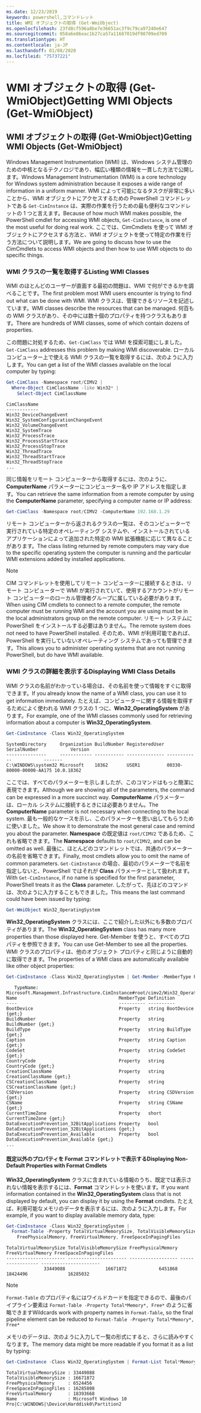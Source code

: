 ```yaml
---
ms.date: 12/23/2019
keywords: powershell,コマンドレット
title: WMI オブジェクトの取得 (Get-WmiObject)
ms.openlocfilehash: 23fd8cf596a8be7e36651ac3f9c79ca97240e647
ms.sourcegitcommit: 058a6e86eac1b27ca57a11687019df98709ed709
ms.translationtype: HT
ms.contentlocale: ja-JP
ms.lasthandoff: 01/08/2020
ms.locfileid: "75737221"
---
```

# <a name="getting-wmi-objects-get-wmiobject"></a><span data-ttu-id="c562d-103">WMI オブジェクトの取得 (Get-WmiObject)</span><span class="sxs-lookup"><span data-stu-id="c562d-103">Getting WMI Objects (Get-WmiObject)</span></span>

## <a name="getting-wmi-objects-get-wmiobject"></a><span data-ttu-id="c562d-104">WMI オブジェクトの取得 (Get-WmiObject)</span><span class="sxs-lookup"><span data-stu-id="c562d-104">Getting WMI Objects (Get-WmiObject)</span></span>

<span data-ttu-id="c562d-105">Windows Management Instrumentation (WMI) は、Windows システム管理のための中核となるテクノロジであり、幅広い種類の情報を一貫した方法で公開します。</span><span class="sxs-lookup"><span data-stu-id="c562d-105">Windows Management Instrumentation (WMI) is a core technology for Windows system administration because it exposes a wide range of information in a uniform manner.</span></span> <span data-ttu-id="c562d-106">WMI によって可能になるタスクが非常に多いことから、WMI オブジェクトにアクセスするための PowerShell コマンドレットである `Get-CimInstance` は、実際の作業を行うための最も便利なコマンドレットの 1 つと言えます。</span><span class="sxs-lookup"><span data-stu-id="c562d-106">Because of how much WMI makes possible, the PowerShell cmdlet for accessing WMI objects, `Get-CimInstance`, is one of the most useful for doing real work.</span></span> <span data-ttu-id="c562d-107">ここでは、CimCmdlets を使って WMI オブジェクトにアクセスする方法と、WMI オブジェクトを使って特定の作業を行う方法について説明します。</span><span class="sxs-lookup"><span data-stu-id="c562d-107">We are going to discuss how to use the CimCmdlets to access WMI objects and then how to use WMI objects to do specific things.</span></span>

### <a name="listing-wmi-classes"></a><span data-ttu-id="c562d-108">WMI クラスの一覧を取得する</span><span class="sxs-lookup"><span data-stu-id="c562d-108">Listing WMI Classes</span></span>

<span data-ttu-id="c562d-109">WMI のほとんどのユーザーが直面する最初の問題は、WMI で何ができるかを調べることです。</span><span class="sxs-lookup"><span data-stu-id="c562d-109">The first problem most WMI users encounter is trying to find out what can be done with WMI.</span></span> <span data-ttu-id="c562d-110">WMI クラスは、管理できるリソースを記述しています。</span><span class="sxs-lookup"><span data-stu-id="c562d-110">WMI classes describe the resources that can be managed.</span></span> <span data-ttu-id="c562d-111">何百もの WMI クラスがあり、その中には数十個のプロパティを持つクラスもあります。</span><span class="sxs-lookup"><span data-stu-id="c562d-111">There are hundreds of WMI classes, some of which contain dozens of properties.</span></span>

<span data-ttu-id="c562d-112">この問題に対処するため、`Get-CimClass` では WMI を探索可能にしました。</span><span class="sxs-lookup"><span data-stu-id="c562d-112">`Get-CimClass` addresses this problem by making WMI discoverable.</span></span> <span data-ttu-id="c562d-113">ローカル コンピューター上で使える WMI クラスの一覧を取得するには、次のように入力します。</span><span class="sxs-lookup"><span data-stu-id="c562d-113">You can get a list of the WMI classes available on the local computer by typing:</span></span>

```powershell
Get-CimClass -Namespace root/CIMV2 |
  Where-Object CimClassName -like Win32* |
    Select-Object CimClassName
```

```Output
CimClassName
------------
Win32_DeviceChangeEvent
Win32_SystemConfigurationChangeEvent
Win32_VolumeChangeEvent
Win32_SystemTrace
Win32_ProcessTrace
Win32_ProcessStartTrace
Win32_ProcessStopTrace
Win32_ThreadTrace
Win32_ThreadStartTrace
Win32_ThreadStopTrace
...
```

<span data-ttu-id="c562d-114">同じ情報をリモート コンピューターから取得するには、次のように、**ComputerName** パラメーターにコンピューター名や IP アドレスを指定します。</span><span class="sxs-lookup"><span data-stu-id="c562d-114">You can retrieve the same information from a remote computer by using the **ComputerName** parameter, specifying a computer name or IP address:</span></span>

```powershell
Get-CimClass -Namespace root/CIMV2 -ComputerName 192.168.1.29
```

<span data-ttu-id="c562d-115">リモート コンピューターから返されるクラスの一覧は、そのコンピューターで実行されている特定のオペレーティング システムや、インストールされているアプリケーションによって追加された特定の WMI 拡張機能に応じて異なることがあります。</span><span class="sxs-lookup"><span data-stu-id="c562d-115">The class listing returned by remote computers may vary due to the specific operating system the computer is running and the particular WMI extensions added by installed applications.</span></span>

> [!NOTE]
> <span data-ttu-id="c562d-116">CIM コマンドレットを使用してリモート コンピューターに接続するときは、リモート コンピューターで WMI が実行されていて、使用するアカウントがリモート コンピューターのローカル管理者グループに属している必要があります。</span><span class="sxs-lookup"><span data-stu-id="c562d-116">When using CIM cmdlets to connect to a remote computer, the remote computer must be running WMI and the account you are using must be in the local administrators group on the remote computer.</span></span>
> <span data-ttu-id="c562d-117">リモート システムに PowerShell をインストールする必要はありません。</span><span class="sxs-lookup"><span data-stu-id="c562d-117">The remote system does not need to have PowerShell installed.</span></span> <span data-ttu-id="c562d-118">そのため、WMI が利用可能であれば、PowerShell を実行していないオペレーティング システムであっても管理できます。</span><span class="sxs-lookup"><span data-stu-id="c562d-118">This allows you to administer operating systems that are not running PowerShell, but do have WMI available.</span></span>

### <a name="displaying-wmi-class-details"></a><span data-ttu-id="c562d-119">WMI クラスの詳細を表示する</span><span class="sxs-lookup"><span data-stu-id="c562d-119">Displaying WMI Class Details</span></span>

<span data-ttu-id="c562d-120">WMI クラスの名前がわかっている場合は、その名前を使って情報をすぐに取得できます。</span><span class="sxs-lookup"><span data-stu-id="c562d-120">If you already know the name of a WMI class, you can use it to get information immediately.</span></span> <span data-ttu-id="c562d-121">たとえば、コンピューターに関する情報を取得するためによく使われる WMI クラスの 1 つに、**Win32_OperatingSystem** があります。</span><span class="sxs-lookup"><span data-stu-id="c562d-121">For example, one of the WMI classes commonly used for retrieving information about a computer is **Win32_OperatingSystem**.</span></span>

```powershell
Get-CimInstance -Class Win32_OperatingSystem
```

```Output
SystemDirectory     Organization BuildNumber RegisteredUser SerialNumber            Version
---------------     ------------ ----------- -------------- ------------            -------
C:\WINDOWS\system32 Microsoft    18362       USER1          00330-80000-00000-AA175 10.0.18362
```

<span data-ttu-id="c562d-122">ここでは、すべてのパラメーターを示しましたが、このコマンドはもっと簡潔に表現できます。</span><span class="sxs-lookup"><span data-stu-id="c562d-122">Although we are showing all of the parameters, the command can be expressed in a more succinct way.</span></span>
<span data-ttu-id="c562d-123">**ComputerName** パラメーターは、ローカル システムに接続するときには必要ありません。</span><span class="sxs-lookup"><span data-stu-id="c562d-123">The **ComputerName** parameter is not necessary when connecting to the local system.</span></span> <span data-ttu-id="c562d-124">最も一般的なケースを示し、このパラメーターを思い出してもらうために使いました。</span><span class="sxs-lookup"><span data-stu-id="c562d-124">We show it to demonstrate the most general case and remind you about the parameter.</span></span> <span data-ttu-id="c562d-125">**Namespace** の既定値は `root/CIMV2` であるため、これも省略できます。</span><span class="sxs-lookup"><span data-stu-id="c562d-125">The **Namespace** defaults to `root/CIMV2`, and can be omitted as well.</span></span> <span data-ttu-id="c562d-126">最後に、ほとんどのコマンドレットでは、共通のパラメーターの名前を省略できます。</span><span class="sxs-lookup"><span data-stu-id="c562d-126">Finally, most cmdlets allow you to omit the name of common parameters.</span></span> <span data-ttu-id="c562d-127">`Get-CimInstance` の場合、最初のパラメーターで名前を指定しないと、PowerShell ではそれが **Class** パラメーターとして扱われます。</span><span class="sxs-lookup"><span data-stu-id="c562d-127">With `Get-CimInstance`, if no name is specified for the first parameter, PowerShell treats it as the **Class** parameter.</span></span> <span data-ttu-id="c562d-128">したがって、先ほどのコマンドは、次のように入力することもできました。</span><span class="sxs-lookup"><span data-stu-id="c562d-128">This means the last command could have been issued by typing:</span></span>

```powershell
Get-WmiObject Win32_OperatingSystem
```

<span data-ttu-id="c562d-129">**Win32_OperatingSystem** クラスには、ここで紹介した以外にも多数のプロパティがあります。</span><span class="sxs-lookup"><span data-stu-id="c562d-129">The **Win32_OperatingSystem** class has many more properties than those displayed here.</span></span> <span data-ttu-id="c562d-130">Get-Member を使うと、すべてのプロパティを参照できます。</span><span class="sxs-lookup"><span data-stu-id="c562d-130">You can use Get-Member to see all the properties.</span></span> <span data-ttu-id="c562d-131">WMI クラスのプロパティは、他のオブジェクト プロパティと同じように自動的に取得できます。</span><span class="sxs-lookup"><span data-stu-id="c562d-131">The properties of a WMI class are automatically available like other object properties:</span></span>

```powershell
Get-CimInstance -Class Win32_OperatingSystem | Get-Member -MemberType Property
```

```Output
   TypeName: Microsoft.Management.Infrastructure.CimInstance#root/cimv2/Win32_OperatingSystem
Name                                      MemberType Definition
----                                      ---------- ----------
BootDevice                                Property   string BootDevice {get;}
BuildNumber                               Property   string BuildNumber {get;}
BuildType                                 Property   string BuildType {get;}
Caption                                   Property   string Caption {get;}
CodeSet                                   Property   string CodeSet {get;}
CountryCode                               Property   string CountryCode {get;}
CreationClassName                         Property   string CreationClassName {get;}
CSCreationClassName                       Property   string CSCreationClassName {get;}
CSDVersion                                Property   string CSDVersion {get;}
CSName                                    Property   string CSName {get;}
CurrentTimeZone                           Property   short CurrentTimeZone {get;}
DataExecutionPrevention_32BitApplications Property   bool DataExecutionPrevention_32BitApplications {get;}
DataExecutionPrevention_Available         Property   bool DataExecutionPrevention_Available {get;}
...
```

#### <a name="displaying-non-default-properties-with-format-cmdlets"></a><span data-ttu-id="c562d-132">既定以外のプロパティを Format コマンドレットで表示する</span><span class="sxs-lookup"><span data-stu-id="c562d-132">Displaying Non-Default Properties with Format Cmdlets</span></span>

<span data-ttu-id="c562d-133">**Win32_OperatingSystem** クラスに含まれている情報のうち、既定では表示されない情報を表示するには、**Format** コマンドレットを使います。</span><span class="sxs-lookup"><span data-stu-id="c562d-133">If you want information contained in the **Win32_OperatingSystem** class that is not displayed by default, you can display it by using the **Format** cmdlets.</span></span> <span data-ttu-id="c562d-134">たとえば、利用可能なメモリのデータを表示するには、次のように入力します。</span><span class="sxs-lookup"><span data-stu-id="c562d-134">For example, if you want to display available memory data, type:</span></span>

```powershell
Get-CimInstance -Class Win32_OperatingSystem |
  Format-Table -Property TotalVirtualMemorySize, TotalVisibleMemorySize,
    FreePhysicalMemory, FreeVirtualMemory, FreeSpaceInPagingFiles
```

```Output
TotalVirtualMemorySize TotalVisibleMemorySize FreePhysicalMemory FreeVirtualMemory FreeSpaceInPagingFiles
---------------------- ---------------------- ------------------ ----------------- ----------------------
              33449088               16671872            6451868          18424496               16285032
```

> [!NOTE]
> <span data-ttu-id="c562d-135">`Format-Table` のプロパティ名にはワイルドカードを指定できるので、最後のパイプライン要素は `Format-Table -Property Total*Memory*, Free*` のように省略できます</span><span class="sxs-lookup"><span data-stu-id="c562d-135">Wildcards work with property names in `Format-Table`, so the final pipeline element can be reduced to `Format-Table -Property Total*Memory*, Free*`</span></span>

<span data-ttu-id="c562d-136">メモリのデータは、次のように入力して一覧の形式にすると、さらに読みやすくなります。</span><span class="sxs-lookup"><span data-stu-id="c562d-136">The memory data might be more readable if you format it as a list by typing:</span></span>

```powershell
Get-CimInstance -Class Win32_OperatingSystem | Format-List Total*Memory*, Free*
```

```Output
TotalVirtualMemorySize : 33449088
TotalVisibleMemorySize : 16671872
FreePhysicalMemory     : 6524456
FreeSpaceInPagingFiles : 16285808
FreeVirtualMemory      : 18393668
Name                   : Microsoft Windows 10 Pro|C:\WINDOWS|\Device\Harddisk0\Partition2
```
